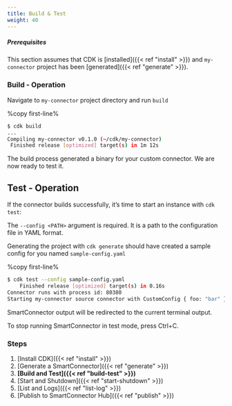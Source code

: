 ```yaml
---
title: Build & Test 
weight: 40
---
```


##### Prerequisites

This section assumes that CDK is [installed]({{< ref "install" >}}) and `my-connector` project has been [generated]({{< ref "generate" >}}).

### Build - Operation

Navigate to `my-connector` project directory and run `build`

%copy first-line%
```bash
$ cdk build
...
Compiling my-connector v0.1.0 (~/cdk/my-connector)
 Finished release [optimized] target(s) in 1m 12s
```

The build process generated a binary for your custom connector. We are now ready to test it.

## Test - Operation

If the connector builds successfully, it’s time to start an instance with `cdk test`:

The `--config <PATH>` argument is required. It is a path to the configuration file in YAML format. 

Generating the project with `cdk generate` should have created a sample config for you named `sample-config.yaml`

%copy first-line%
```bash
$ cdk test --config sample-config.yaml 
    Finished release [optimized] target(s) in 0.16s
Connector runs with process id: 80380
Starting my-connector source connector with CustomConfig { foo: "bar" }
```

SmartConnector output will be redirected to the current terminal output.

To stop running SmartConnector in test mode, press Ctrl+C.

### Steps

1. [Install CDK]({{< ref "install" >}})
2. [Generate a SmartConnector]({{< ref "generate" >}})
3. **[Build and Test]({{< ref "build-test" >}})**
4. [Start and Shutdown]({{< ref "start-shutdown" >}})
5. [List and Logs]({{< ref "list-log" >}})
6. [Publish to SmartConnector Hub]({{< ref "publish" >}})